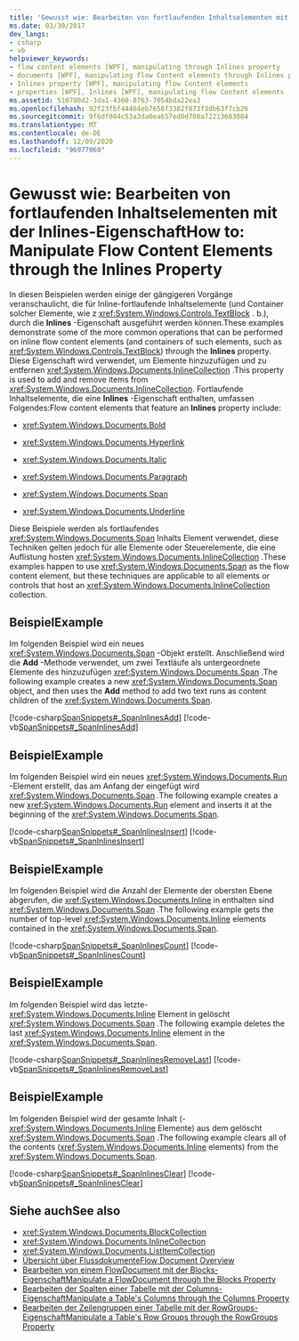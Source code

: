 ```yaml
---
title: 'Gewusst wie: Bearbeiten von fortlaufenden Inhaltselementen mit der Inlines-Eigenschaft'
ms.date: 03/30/2017
dev_langs:
- csharp
- vb
helpviewer_keywords:
- flow content elements [WPF], manipulating through Inlines property
- documents [WPF], manipulating flow Content elements through Inlines property
- Inlines property [WPF], manipulating flow Content elements
- properties [WPF], Inlines [WPF], manipulating flow Content elements
ms.assetid: 510780d2-3da1-4360-8763-7054bda22ea3
ms.openlocfilehash: 92f23fbf44464eb7658f3382f873f3db63f7cb26
ms.sourcegitcommit: 9f6df084c53a3da0ea657ed0d708a72213683084
ms.translationtype: MT
ms.contentlocale: de-DE
ms.lasthandoff: 12/09/2020
ms.locfileid: "96977069"
---
```

# <a name="how-to-manipulate-flow-content-elements-through-the-inlines-property"></a><span data-ttu-id="73c40-102">Gewusst wie: Bearbeiten von fortlaufenden Inhaltselementen mit der Inlines-Eigenschaft</span><span class="sxs-lookup"><span data-stu-id="73c40-102">How to: Manipulate Flow Content Elements through the Inlines Property</span></span>
<span data-ttu-id="73c40-103">In diesen Beispielen werden einige der gängigeren Vorgänge veranschaulicht, die für Inline-fortlaufende Inhaltselemente (und Container solcher Elemente, wie z <xref:System.Windows.Controls.TextBlock> . b.), durch die **Inlines** -Eigenschaft ausgeführt werden können.</span><span class="sxs-lookup"><span data-stu-id="73c40-103">These examples demonstrate some of the more common operations that can be performed on inline flow content elements (and containers of such elements, such as <xref:System.Windows.Controls.TextBlock>) through the **Inlines** property.</span></span> <span data-ttu-id="73c40-104">Diese Eigenschaft wird verwendet, um Elemente hinzuzufügen und zu entfernen <xref:System.Windows.Documents.InlineCollection> .</span><span class="sxs-lookup"><span data-stu-id="73c40-104">This property is used to add and remove items from <xref:System.Windows.Documents.InlineCollection>.</span></span> <span data-ttu-id="73c40-105">Fortlaufende Inhaltselemente, die eine **Inlines** -Eigenschaft enthalten, umfassen Folgendes:</span><span class="sxs-lookup"><span data-stu-id="73c40-105">Flow content elements that feature an **Inlines** property include:</span></span>  
  
- <xref:System.Windows.Documents.Bold>  
  
- <xref:System.Windows.Documents.Hyperlink>  
  
- <xref:System.Windows.Documents.Italic>  
  
- <xref:System.Windows.Documents.Paragraph>  
  
- <xref:System.Windows.Documents.Span>  
  
- <xref:System.Windows.Documents.Underline>  
  
 <span data-ttu-id="73c40-106">Diese Beispiele werden als fortlaufendes <xref:System.Windows.Documents.Span> Inhalts Element verwendet, diese Techniken gelten jedoch für alle Elemente oder Steuerelemente, die eine Auflistung hosten <xref:System.Windows.Documents.InlineCollection> .</span><span class="sxs-lookup"><span data-stu-id="73c40-106">These examples happen to use <xref:System.Windows.Documents.Span> as the flow content element, but these techniques are applicable to all elements or controls that host an <xref:System.Windows.Documents.InlineCollection> collection.</span></span>  
  
## <a name="example"></a><span data-ttu-id="73c40-107">Beispiel</span><span class="sxs-lookup"><span data-stu-id="73c40-107">Example</span></span>  
 <span data-ttu-id="73c40-108">Im folgenden Beispiel wird ein neues <xref:System.Windows.Documents.Span> -Objekt erstellt. Anschließend wird die **Add** -Methode verwendet, um zwei Textläufe als untergeordnete Elemente des hinzuzufügen <xref:System.Windows.Documents.Span> .</span><span class="sxs-lookup"><span data-stu-id="73c40-108">The following example creates a new <xref:System.Windows.Documents.Span> object, and then uses the **Add** method to add two text runs as content children of the <xref:System.Windows.Documents.Span>.</span></span>  
  
 [!code-csharp[SpanSnippets#_SpanInlinesAdd](~/samples/snippets/csharp/VS_Snippets_Wpf/SpanSnippets/CSharp/Window1.xaml.cs#_spaninlinesadd)]
 [!code-vb[SpanSnippets#_SpanInlinesAdd](~/samples/snippets/visualbasic/VS_Snippets_Wpf/SpanSnippets/visualbasic/window1.xaml.vb#_spaninlinesadd)]  
  
## <a name="example"></a><span data-ttu-id="73c40-109">Beispiel</span><span class="sxs-lookup"><span data-stu-id="73c40-109">Example</span></span>  
 <span data-ttu-id="73c40-110">Im folgenden Beispiel wird ein neues <xref:System.Windows.Documents.Run> -Element erstellt, das am Anfang der eingefügt wird <xref:System.Windows.Documents.Span> .</span><span class="sxs-lookup"><span data-stu-id="73c40-110">The following example creates a new <xref:System.Windows.Documents.Run> element and inserts it at the beginning of the <xref:System.Windows.Documents.Span>.</span></span>  
  
 [!code-csharp[SpanSnippets#_SpanInlinesInsert](~/samples/snippets/csharp/VS_Snippets_Wpf/SpanSnippets/CSharp/Window1.xaml.cs#_spaninlinesinsert)]
 [!code-vb[SpanSnippets#_SpanInlinesInsert](~/samples/snippets/visualbasic/VS_Snippets_Wpf/SpanSnippets/visualbasic/window1.xaml.vb#_spaninlinesinsert)]  
  
## <a name="example"></a><span data-ttu-id="73c40-111">Beispiel</span><span class="sxs-lookup"><span data-stu-id="73c40-111">Example</span></span>  
 <span data-ttu-id="73c40-112">Im folgenden Beispiel wird die Anzahl der Elemente der obersten Ebene abgerufen, die <xref:System.Windows.Documents.Inline> in enthalten sind <xref:System.Windows.Documents.Span> .</span><span class="sxs-lookup"><span data-stu-id="73c40-112">The following example gets the number of top-level <xref:System.Windows.Documents.Inline> elements contained in the <xref:System.Windows.Documents.Span>.</span></span>  
  
 [!code-csharp[SpanSnippets#_SpanInlinesCount](~/samples/snippets/csharp/VS_Snippets_Wpf/SpanSnippets/CSharp/Window1.xaml.cs#_spaninlinescount)]
 [!code-vb[SpanSnippets#_SpanInlinesCount](~/samples/snippets/visualbasic/VS_Snippets_Wpf/SpanSnippets/visualbasic/window1.xaml.vb#_spaninlinescount)]  
  
## <a name="example"></a><span data-ttu-id="73c40-113">Beispiel</span><span class="sxs-lookup"><span data-stu-id="73c40-113">Example</span></span>  
 <span data-ttu-id="73c40-114">Im folgenden Beispiel wird das letzte- <xref:System.Windows.Documents.Inline> Element in gelöscht <xref:System.Windows.Documents.Span> .</span><span class="sxs-lookup"><span data-stu-id="73c40-114">The following example deletes the last <xref:System.Windows.Documents.Inline> element in the <xref:System.Windows.Documents.Span>.</span></span>  
  
 [!code-csharp[SpanSnippets#_SpanInlinesRemoveLast](~/samples/snippets/csharp/VS_Snippets_Wpf/SpanSnippets/CSharp/Window1.xaml.cs#_spaninlinesremovelast)]
 [!code-vb[SpanSnippets#_SpanInlinesRemoveLast](~/samples/snippets/visualbasic/VS_Snippets_Wpf/SpanSnippets/visualbasic/window1.xaml.vb#_spaninlinesremovelast)]  
  
## <a name="example"></a><span data-ttu-id="73c40-115">Beispiel</span><span class="sxs-lookup"><span data-stu-id="73c40-115">Example</span></span>  
 <span data-ttu-id="73c40-116">Im folgenden Beispiel wird der gesamte Inhalt (- <xref:System.Windows.Documents.Inline> Elemente) aus dem gelöscht <xref:System.Windows.Documents.Span> .</span><span class="sxs-lookup"><span data-stu-id="73c40-116">The following example clears all of the contents (<xref:System.Windows.Documents.Inline> elements) from the <xref:System.Windows.Documents.Span>.</span></span>  
  
 [!code-csharp[SpanSnippets#_SpanInlinesClear](~/samples/snippets/csharp/VS_Snippets_Wpf/SpanSnippets/CSharp/Window1.xaml.cs#_spaninlinesclear)]
 [!code-vb[SpanSnippets#_SpanInlinesClear](~/samples/snippets/visualbasic/VS_Snippets_Wpf/SpanSnippets/visualbasic/window1.xaml.vb#_spaninlinesclear)]  
  
## <a name="see-also"></a><span data-ttu-id="73c40-117">Siehe auch</span><span class="sxs-lookup"><span data-stu-id="73c40-117">See also</span></span>

- <xref:System.Windows.Documents.BlockCollection>
- <xref:System.Windows.Documents.InlineCollection>
- <xref:System.Windows.Documents.ListItemCollection>
- [<span data-ttu-id="73c40-118">Übersicht über Flussdokumente</span><span class="sxs-lookup"><span data-stu-id="73c40-118">Flow Document Overview</span></span>](flow-document-overview.md)
- [<span data-ttu-id="73c40-119">Bearbeiten von einem FlowDocument mit der Blocks-Eigenschaft</span><span class="sxs-lookup"><span data-stu-id="73c40-119">Manipulate a FlowDocument through the Blocks Property</span></span>](how-to-manipulate-a-flowdocument-through-the-blocks-property.md)
- [<span data-ttu-id="73c40-120">Bearbeiten der Spalten einer Tabelle mit der Columns-Eigenschaft</span><span class="sxs-lookup"><span data-stu-id="73c40-120">Manipulate a Table's Columns through the Columns Property</span></span>](how-to-manipulate-table-columns-through-the-columns-property.md)
- [<span data-ttu-id="73c40-121">Bearbeiten der Zeilengruppen einer Tabelle mit der RowGroups-Eigenschaft</span><span class="sxs-lookup"><span data-stu-id="73c40-121">Manipulate a Table's Row Groups through the RowGroups Property</span></span>](how-to-manipulate-table-row-groups-through-the-rowgroups-property.md)
